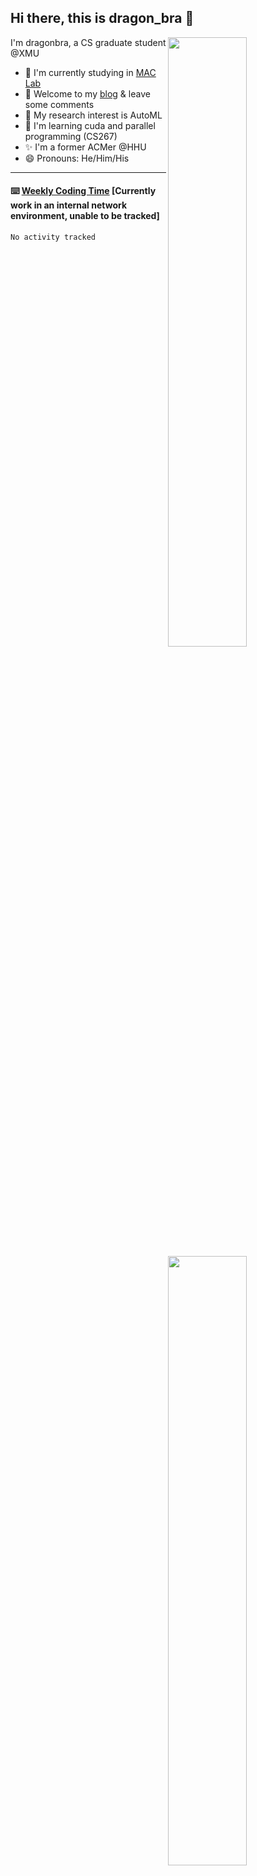 ## Hi there, this is dragon_bra 👋

[<img align="right" width="50%" src="https://github-readme-stats.vercel.app/api?username=dragonbra&theme=dark&show_icons=true)">](https://metrics.lecoq.io/dragonbra#gh-dark-mode-only)
[<img align="right" width="50%" src="https://github-readme-stats.vercel.app/api?username=dragonbra&theme=vue&show_icons=true)">](https://metrics.lecoq.io/dragonbra#gh-light-mode-only)

I'm dragonbra, a CS graduate student @XMU

- 📜 I'm currently studying in [MAC Lab](https://mac.xmu.edu.cn/)
- 💬 Welcome to my [blog](https://dragonbra.github.io/) & leave some comments
- 🔭 My research interest is AutoML
- 🌱 I'm learning cuda and parallel programming (CS267)
- ✨ I'm a former ACMer @HHU
- 😄 Pronouns: He/Him/His

---
#### ⌨️ [Weekly Coding Time](https://wakatime.com/dashboard) \[Currently work in an internal network environment, unable to be tracked\]

<!--START_SECTION:waka-->

```txt
No activity tracked
```

<!--END_SECTION:waka-->

<!--
**dragonbra/dragonbra** is a  _special_ ✨ repository because its `README.md` (this file) appears on your GitHub profile.

Here are some ideas to get you started:


- 🌱 I’m currently learning ...
- 👯 I’m looking to collaborate on ...
- 🤔 I’m looking for help with ...
- 💬 Ask me about ...
- 📫 How to reach me: ...
- 😄 Pronouns: ...
- ⚡ Fun fact: ...
-->
